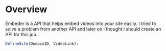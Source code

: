 # Overview
Embeder is a API that helps embed videos into your site easily. I tried to solve a problem from another API and later on I thought I should create an API for this job.

```javascript
DefineSite(DomainID, VideoLink);
```